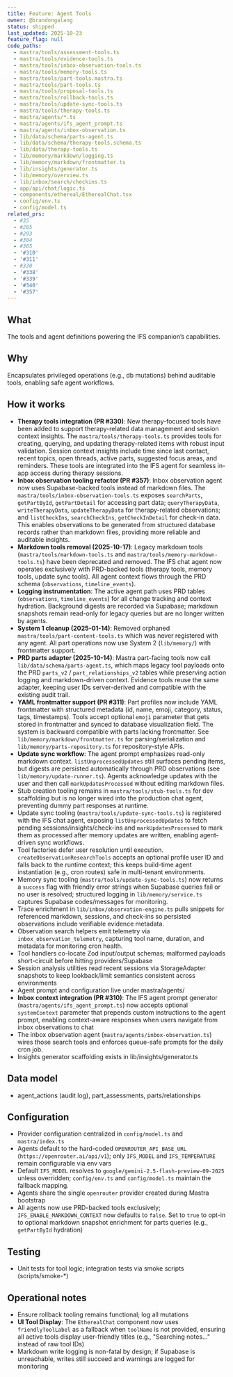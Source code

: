 ```yaml
---
title: Feature: Agent Tools
owner: @brandongalang
status: shipped
last_updated: 2025-10-23
feature_flag: null
code_paths:
  - mastra/tools/assessment-tools.ts
  - mastra/tools/evidence-tools.ts
  - mastra/tools/inbox-observation-tools.ts
  - mastra/tools/memory-tools.ts
  - mastra/tools/part-tools.mastra.ts
  - mastra/tools/part-tools.ts
  - mastra/tools/proposal-tools.ts
  - mastra/tools/rollback-tools.ts
  - mastra/tools/update-sync-tools.ts
  - mastra/tools/therapy-tools.ts
  - mastra/agents/*.ts
  - mastra/agents/ifs_agent_prompt.ts
  - mastra/agents/inbox-observation.ts
  - lib/data/schema/parts-agent.ts
  - lib/data/schema/therapy-tools.schema.ts
  - lib/data/therapy-tools.ts
  - lib/memory/markdown/logging.ts
  - lib/memory/markdown/frontmatter.ts
  - lib/insights/generator.ts
  - lib/memory/overview.ts
  - lib/inbox/search/checkins.ts
  - app/api/chat/logic.ts
  - components/ethereal/EtherealChat.tsx
  - config/env.ts
  - config/model.ts
related_prs:
  - #35
  - #285
  - #293
  - #304
  - #305
  - '#310'
  - '#311'
  - #330
  - '#338'
  - '#339'
  - '#340'
  - '#357'
---
```


## What
The tools and agent definitions powering the IFS companion’s capabilities.

## Why
Encapsulates privileged operations (e.g., db mutations) behind auditable tools, enabling safe agent workflows.

## How it works
- **Therapy tools integration (PR #330)**: New therapy-focused tools have been added to support therapy-related data management and session context insights. The `mastra/tools/therapy-tools.ts` provides tools for creating, querying, and updating therapy-related items with robust input validation. Session context insights include time since last contact, recent topics, open threads, active parts, suggested focus areas, and reminders. These tools are integrated into the IFS agent for seamless in-app access during therapy sessions.
- **Inbox observation tooling refactor (PR #357)**: Inbox observation agent now uses Supabase-backed tools instead of markdown files. The `mastra/tools/inbox-observation-tools.ts` exposes `searchParts`, `getPartById`, `getPartDetail` for accessing part data; `queryTherapyData`, `writeTherapyData`, `updateTherapyData` for therapy-related observations; and `listCheckIns`, `searchCheckIns`, `getCheckInDetail` for check-in data. This enables observations to be generated from structured database records rather than markdown files, providing more reliable and auditable insights.
- **Markdown tools removal (2025-10-17)**: Legacy markdown tools (`mastra/tools/markdown-tools.ts` and `mastra/tools/memory-markdown-tools.ts`) have been deprecated and removed. The IFS chat agent now operates exclusively with PRD-backed tools (therapy tools, memory tools, update sync tools). All agent context flows through the PRD schema (`observations`, `timeline_events`).
- **Logging instrumentation**: The active agent path uses PRD tables (`observations`, `timeline_events`) for all change tracking and context hydration. Background digests are recorded via Supabase; markdown snapshots remain read-only for legacy queries but are no longer written by agents.
- **System 1 cleanup (2025-01-14)**: Removed orphaned `mastra/tools/part-content-tools.ts` which was never registered with any agent. All part operations now use System 2 (`lib/memory/`) with frontmatter support.
- **PRD parts adapter (2025-10-14)**: Mastra part-facing tools now call `lib/data/schema/parts-agent.ts`, which maps legacy tool payloads onto the PRD `parts_v2` / `part_relationships_v2` tables while preserving action logging and markdown-driven context. Evidence tools reuse the same adapter, keeping user IDs server-derived and compatible with the existing audit trail.
- **YAML frontmatter support (PR #311)**: Part profiles now include YAML frontmatter with structured metadata (id, name, emoji, category, status, tags, timestamps). Tools accept optional `emoji` parameter that gets stored in frontmatter and synced to database visualization field. The system is backward compatible with parts lacking frontmatter. See `lib/memory/markdown/frontmatter.ts` for parsing/serialization and `lib/memory/parts-repository.ts` for repository-style APIs.
- **Update sync workflow**: The agent prompt emphasizes read-only markdown context. `listUnprocessedUpdates` still surfaces pending items, but digests are persisted automatically through PRD observations (see `lib/memory/update-runner.ts`). Agents acknowledge updates with the user and then call `markUpdatesProcessed` without editing markdown files.
- Stub creation tooling remains in `mastra/tools/stub-tools.ts` for dev scaffolding but is no longer wired into the production chat agent, preventing dummy part responses at runtime.
- Update sync tooling (`mastra/tools/update-sync-tools.ts`) is registered with the IFS chat agent, exposing `listUnprocessedUpdates` to fetch pending sessions/insights/check-ins and `markUpdatesProcessed` to mark them as processed after memory updates are written, enabling agent-driven sync workflows.
- Tool factories defer user resolution until execution. `createObservationResearchTools` accepts an optional profile user ID and falls back to the runtime context; this keeps build-time agent instantiation (e.g., cron routes) safe in multi-tenant environments.
- Memory sync tooling (`mastra/tools/update-sync-tools.ts`) now returns a `success` flag with friendly error strings when Supabase queries fail or no user is resolved; structured logging in `lib/memory/service.ts` captures Supabase codes/messages for monitoring.
- Trace enrichment in `lib/inbox/observation-engine.ts` pulls snippets for referenced markdown, sessions, and check-ins so persisted observations include verifiable evidence metadata.
- Observation search helpers emit telemetry via `inbox_observation_telemetry`, capturing tool name, duration, and metadata for monitoring cron health.
- Tool handlers co-locate Zod input/output schemas; malformed payloads short-circuit before hitting providers/Supabase
- Session analysis utilities read recent sessions via StorageAdapter snapshots to keep lookback/limit semantics consistent across environments
- Agent prompt and configuration live under mastra/agents/
- **Inbox context integration (PR #310)**: The IFS agent prompt generator (`mastra/agents/ifs_agent_prompt.ts`) now accepts optional `systemContext` parameter that prepends custom instructions to the agent prompt, enabling context-aware responses when users navigate from inbox observations to chat
- The inbox observation agent (`mastra/agents/inbox-observation.ts`) wires those search tools and enforces queue-safe prompts for the daily cron job.
- Insights generator scaffolding exists in lib/insights/generator.ts

## Data model
- agent_actions (audit log), part_assessments, parts/relationships

## Configuration
- Provider configuration centralized in `config/model.ts` and `mastra/index.ts`
- Agents default to the hard-coded `OPENROUTER_API_BASE_URL` (`https://openrouter.ai/api/v1`); only `IFS_MODEL` and `IFS_TEMPERATURE` remain configurable via env vars
- Default `IFS_MODEL` resolves to `google/gemini-2.5-flash-preview-09-2025` unless overridden; `config/env.ts` and `config/model.ts` maintain the fallback mapping.
- Agents share the single `openrouter` provider created during Mastra bootstrap
- All agents now use PRD-backed tools exclusively; `IFS_ENABLE_MARKDOWN_CONTEXT` now defaults to `false`. Set to `true` to opt-in to optional markdown snapshot enrichment for parts queries (e.g., `getPartById` hydration)

## Testing
- Unit tests for tool logic; integration tests via smoke scripts (scripts/smoke-*)

## Operational notes
- Ensure rollback tooling remains functional; log all mutations
- **UI Tool Display**: The `EtherealChat` component now uses `friendlyToolLabel` as a fallback when `toolName` is not provided, ensuring all active tools display user-friendly titles (e.g., "Searching notes…" instead of raw tool IDs)
- Markdown write logging is non-fatal by design; if Supabase is unreachable, writes still succeed and warnings are logged for monitoring
